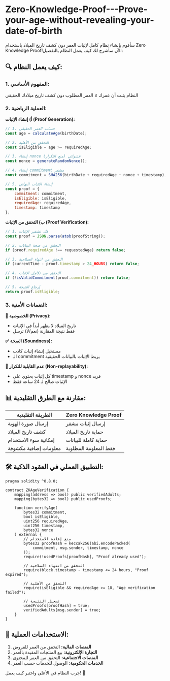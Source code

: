 # Zero-Knowledge-Proof---Prove-your-age-without-revealing-your-date-of-birth

سأقوم بإنشاء نظام كامل لإثبات العمر دون كشف تاريخ الميلاد باستخدام Zero Knowledge Proof!الآن سأشرح لك كيف يعمل النظام بالتفصيل:

## 🔍 كيف يعمل النظام:

### 1. **المفهوم الأساسي:**
النظام يثبت أن عمرك ≥ العمر المطلوب دون كشف تاريخ ميلادك الحقيقي

### 2. **العملية الرياضية:**

**أ) إنشاء الإثبات (Proof Generation):**
```javascript
// 1. حساب العمر الحقيقي
const age = calculateAge(birthDate);

// 2. التحقق من الأهلية
const isEligible = age >= requiredAge;

// 3. إنشاء nonce عشوائي (منع التكرار)
const nonce = generateRandomNonce();

// 4. إنشاء commitment مشفر
const commitment = SHA256(birthDate + requiredAge + nonce + timestamp);

// 5. إنشاء الإثبات النهائي
const proof = {
    commitment: commitment,
    isEligible: isEligible,
    requiredAge: requiredAge,
    timestamp: timestamp
};
```

**ب) التحقق من الإثبات (Proof Verification):**
```javascript
// 1. فك تشفير الإثبات
const proof = JSON.parse(atob(proofString));

// 2. التحقق من صحة البيانات
if (proof.requiredAge !== requestedAge) return false;

// 3. التحقق من انتهاء الصلاحية
if (currentTime - proof.timestamp > 24_HOURS) return false;

// 4. التحقق من تكامل الإثبات
if (!isValidCommitment(proof.commitment)) return false;

// 5. إرجاع النتيجة
return proof.isEligible;
```

### 3. **الضمانات الأمنية:**

**🔐 الخصوصية (Privacy):**
- تاريخ الميلاد لا يظهر أبداً في الإثبات
- فقط نتيجة المقارنة (نعم/لا) ترسل

**✅ الصحة (Soundness):**
- مستحيل إنشاء إثبات كاذب
- الـ commitment يربط الإثبات بالبيانات الحقيقية

**🔄 عدم القابلية للتكرار (Non-replayability):**
- كل إثبات يحتوي على timestamp و nonce فريد
- الإثبات صالح لـ 24 ساعة فقط

## 📊 مقارنة مع الطرق التقليدية:

| الطريقة التقليدية | Zero Knowledge Proof |
|---|---|
| إرسال صورة الهوية | إرسال إثبات مشفر |
| كشف تاريخ الميلاد | حماية تاريخ الميلاد |
| إمكانية سوء الاستخدام | حماية كاملة للبيانات |
| معلومات إضافية مكشوفة | فقط المعلومة المطلوبة |

## 🛠️ التطبيق العملي في العقود الذكية:

```solidity
pragma solidity ^0.8.0;

contract ZKAgeVerification {
    mapping(address => bool) public verifiedAdults;
    mapping(bytes32 => bool) public usedProofs;
    
    function verifyAge(
        bytes32 commitment,
        bool isEligible,
        uint256 requiredAge,
        uint256 timestamp,
        bytes32 nonce
    ) external {
        // منع إعادة الاستخدام
        bytes32 proofHash = keccak256(abi.encodePacked(
            commitment, msg.sender, timestamp, nonce
        ));
        require(!usedProofs[proofHash], "Proof already used");
        
        // التحقق من انتهاء الصلاحية
        require(block.timestamp - timestamp <= 24 hours, "Proof expired");
        
        // التحقق من الأهلية
        require(isEligible && requiredAge >= 18, "Age verification failed");
        
        // تسجيل النتيجة
        usedProofs[proofHash] = true;
        verifiedAdults[msg.sender] = true;
    }
}
```

## 🎯 الاستخدامات العملية:

1. **المنصات المالية:** التحقق من العمر للقروض
2. **التجارة الإلكترونية:** بيع المنتجات المقيدة بالعمر
3. **المنصات الاجتماعية:** التحقق من العمر للمحتوى
4. **الخدمات الحكومية:** الوصول للخدمات حسب العمر

جرب النظام في الأعلى واختبر كيف يعمل! 🚀
